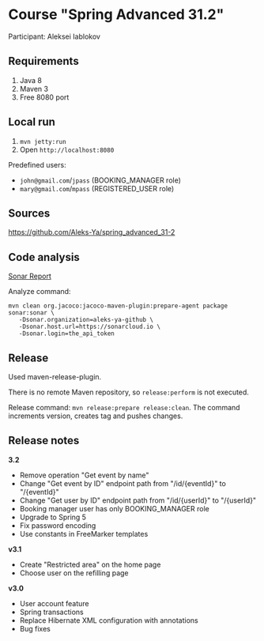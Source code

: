 # Course "Spring Advanced 31.2"
Participant: Aleksei Iablokov

## Requirements
1) Java 8
2) Maven 3
3) Free 8080 port

## Local run
1) `mvn jetty:run`
2) Open `http://localhost:8080`

Predefined users:
  - `john@gmail.com`/`jpass` (BOOKING_MANAGER role)
  - `mary@gmail.com`/`mpass` (REGISTERED_USER role)

## Sources
https://github.com/Aleks-Ya/spring_advanced_31-2

## Code analysis
[Sonar Report](https://sonarcloud.io/dashboard?id=com.epam%3Aspring-advanced-course)

Analyze command:
```
mvn clean org.jacoco:jacoco-maven-plugin:prepare-agent package sonar:sonar \
   -Dsonar.organization=aleks-ya-github \
   -Dsonar.host.url=https://sonarcloud.io \
   -Dsonar.login=the_api_token
```

## Release
Used maven-release-plugin.

There is no remote Maven repository, so `release:perform` is not executed.

Release command: `mvn release:prepare release:clean`. The command increments version, creates tag and pushes changes.

## Release notes
**3.2**
- Remove operation "Get event by name"
- Change "Get event by ID" endpoint path from "/id/{eventId}" to "/{eventId}"
- Change "Get user by ID" endpoint path from "/id/{userId}" to "/{userId}"
- Booking manager user has only BOOKING_MANAGER role
- Upgrade to Spring 5
- Fix password encoding
- Use constants in FreeMarker templates

**v3.1**
- Create "Restricted area" on the home page
- Choose user on the refilling page 

**v3.0**
- User account feature
- Spring transactions
- Replace Hibernate XML configuration with annotations 
- Bug fixes
